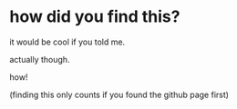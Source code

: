# how did you find this?
it would be cool if you told me.

actually though.

how!

(finding this only counts if you found the github page first)
